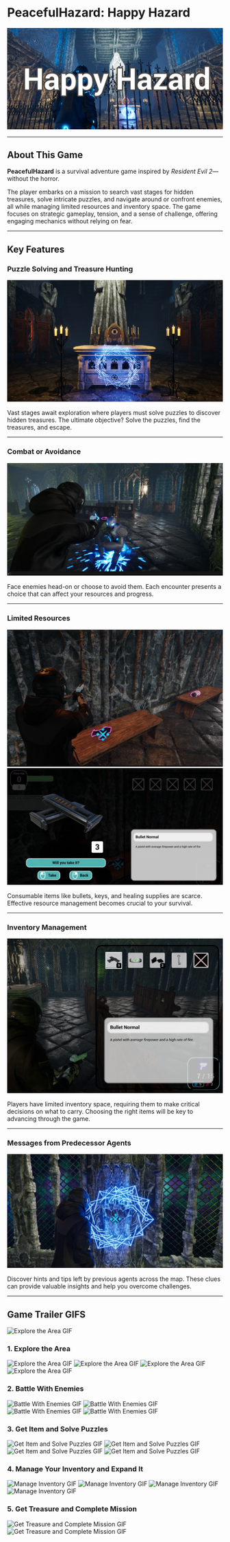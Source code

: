 # PeacefulHazard: Happy Hazard

![Main Banner](Store_Images/MainBanner.png)

---

## About This Game
**PeacefulHazard** is a survival adventure game inspired by *Resident Evil 2*—without the horror. 

The player embarks on a mission to search vast stages for hidden treasures, solve intricate puzzles, and navigate around or confront enemies, all while managing limited resources and inventory space. The game focuses on strategic gameplay, tension, and a sense of challenge, offering engaging mechanics without relying on fear.

---

## Key Features

### Puzzle Solving and Treasure Hunting
![Treasure Hunting](Store_Images/Treasure.png)

Vast stages await exploration where players must solve puzzles to discover hidden treasures. The ultimate objective? Solve the puzzles, find the treasures, and escape.

---

### Combat or Avoidance
![Combat](Store_Images/EnemyBattle.png)

Face enemies head-on or choose to avoid them. Each encounter presents a choice that can affect your resources and progress.

---

### Limited Resources
![Item Pickup](Store_Images/ItemPickupImage.png)
![Key Pickup](Store_Images/pickupShot.png)

Consumable items like bullets, keys, and healing supplies are scarce. Effective resource management becomes crucial to your survival.

---

### Inventory Management
![Inventory](Store_Images/inventory.png)

Players have limited inventory space, requiring them to make critical decisions on what to carry. Choosing the right items will be key to advancing through the game.

---

### Messages from Predecessor Agents
![Agent Memo](Store_Images/memo.png)

Discover hints and tips left by previous agents across the map. These clues can provide valuable insights and help you overcome challenges.

---


## Game Trailer GIFS

![Explore the Area GIF](Store_Gifs/1-FirstGameCineatic.gif)

### 1. Explore the Area
![Explore the Area GIF](Store_Gifs/2-TutorialMove.gif)
![Explore the Area GIF](Store_Gifs/3-GraveyardMove.gif)
![Explore the Area GIF](Store_Gifs/4-RightGardenMove.gif)
![Explore the Area GIF](Store_Gifs/5-WalkCathedral.gif)

### 2. Battle With Enemies
![Battle With Enemies GIF](Store_Gifs/6-CrossOverBattle.gif)
![Battle With Enemies GIF](Store_Gifs/7-CathedralBattle.gif)
![Battle With Enemies GIF](Store_Gifs/8-RightGardenBattle.gif)
![Battle With Enemies GIF](Store_Gifs/9-BossBattle.gif)

### 3. Get Item and Solve Puzzles
![Get Item and Solve Puzzles GIF](Store_Gifs/10-ObtainItemKey.gif)
![Get Item and Solve Puzzles GIF](Store_Gifs/11-OpenDoor.gif)
![Get Item and Solve Puzzles GIF](Store_Gifs/12-OneWayDoor.gif)
![Get Item and Solve Puzzles GIF](Store_Gifs/13-CrystalInteract.gif)

### 4. Manage Your Inventory and Expand It
![Manage Inventory GIF](Store_Gifs/14-UseItem.gif)
![Manage Inventory GIF](Store_Gifs/15-ItemCombine.gif)
![Manage Inventory GIF](Store_Gifs/16-ObtainBag.gif)
![Manage Inventory GIF](Store_Gifs/17-UseItemBox.gif)

### 5. Get Treasure and Complete Mission
![Get Treasure and Complete Mission GIF](Store_Gifs/18-MainHub-first-cinematic.gif)
![Get Treasure and Complete Mission GIF](Store_Gifs/19-MoveTowardTreasure.gif)
